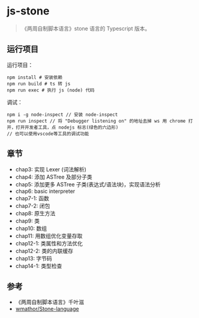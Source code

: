 # js-stone

> 《两周自制脚本语言》stone 语言的 Typescript 版本。

## 运行项目

运行项目：

```
npm install # 安装依赖
npm run build # ts 转 js
npm run exec # 执行 js (node) 代码
```

调试：

```
npm i -g node-inspect // 安装 node-inspect
npm run inspect // 将 "Debugger listening on" 的地址去掉 ws 用 chrome 打开，打开开发者工具，点 nodejs 标志(绿色的六边形)
// 也可以使用vscode等工具的调试功能
```

## 章节

- chap3: 实现 Lexer (词法解析)
- chap4: 添加 ASTree 及部分子类
- chap5: 添加更多 ASTree 子类(表达式/语法块)，实现语法分析
- chap6: basic interpreter
- chap7-1: 函数
- chap7-2: 闭包
- chap8: 原生方法
- chap9: 类
- chap10: 数组
- chap11: 用数组优化变量存取
- chap12-1: 类属性和方法优化
- chap12-2: 类的内联缓存
- chap13: 字节码
- chap14-1: 类型检查

## 参考

- 《两周自制脚本语言》千叶滋
- [wmathor/Stone-language](https://github.com/wmathor/Stone-language)

